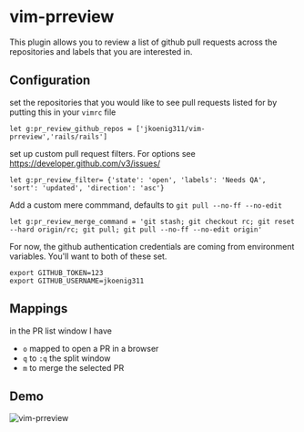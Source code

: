 # vim-prreview

This plugin allows you to review a list of github pull requests across the repositories and labels that you are interested in.

## Configuration

set the repositories that you would like to see pull requests listed for by putting this in your `vimrc` file

    let g:pr_review_github_repos = ['jkoenig311/vim-prreview','rails/rails']

set up custom pull request filters. For options see https://developer.github.com/v3/issues/

    let g:pr_review_filter= {'state': 'open', 'labels': 'Needs QA', 'sort': 'updated', 'direction': 'asc'}

Add a custom mere commmand, defaults to `git pull --no-ff --no-edit`

    let g:pr_review_merge_command = 'git stash; git checkout rc; git reset --hard origin/rc; git pull; git pull --no-ff --no-edit origin'

For now, the github authentication credentials are coming from environment variables. You'll want to both of these set.

    export GITHUB_TOKEN=123
    export GITHUB_USERNAME=jkoenig311

## Mappings

in the PR list window I have

- `o` mapped to open a PR in a browser
- `q` to `:q` the split window
- `m` to merge the selected PR

## Demo
![vim-prreview](https://cloud.githubusercontent.com/assets/2390653/5782762/cf46ba20-9d8b-11e4-9cbd-0d4462249d60.gif)
